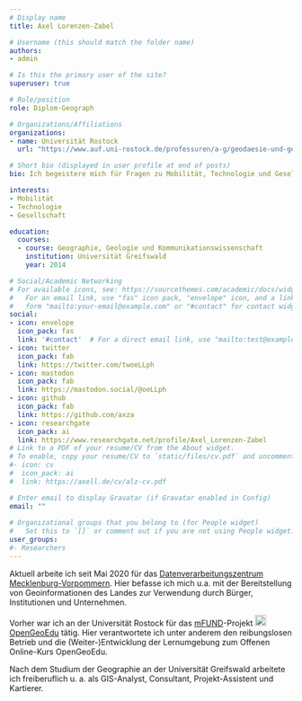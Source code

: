 ```yaml
---
# Display name
title: Axel Lorenzen-Zabel

# Username (this should match the folder name)
authors:
- admin

# Is this the primary user of the site?
superuser: true

# Role/position
role: Diplom-Geograph

# Organizations/Affiliations
organizations:
- name: Universität Rostock
  url: "https://www.auf.uni-rostock.de/professuren/a-g/geodaesie-und-geoinformatik/mitarbeiter/"

# Short bio (displayed in user profile at end of posts)
bio: Ich begeistere mich für Fragen zu Mobilität, Technologie und Gesellschaft

interests:
- Mobilität
- Technologie
- Gesellschaft

education:
  courses:
  - course: Geographie, Geologie und Kommunikationswissenschaft
    institution: Universität Greifswald
    year: 2014

# Social/Academic Networking
# For available icons, see: https://sourcethemes.com/academic/docs/widgets/#icons
#   For an email link, use "fas" icon pack, "envelope" icon, and a link in the
#   form "mailto:your-email@example.com" or "#contact" for contact widget.
social:
- icon: envelope
  icon_pack: fas
  link: '#contact'  # For a direct email link, use "mailto:test@example.org".
- icon: twitter
  icon_pack: fab
  link: https://twitter.com/twoeLLph
- icon: mastodon
  icon_pack: fab
  link: https://mastodon.social/@oeLLph
- icon: github
  icon_pack: fab
  link: https://github.com/axza
- icon: researchgate
  icon_pack: ai
  link: https://www.researchgate.net/profile/Axel_Lorenzen-Zabel
# Link to a PDF of your resume/CV from the About widget.
# To enable, copy your resume/CV to `static/files/cv.pdf` and uncomment the lines below.  
#- icon: cv
#  icon_pack: ai
#  link: https://axell.de/cv/alz-cv.pdf

# Enter email to display Gravatar (if Gravatar enabled in Config)
email: ""
  
# Organizational groups that you belong to (for People widget)
#   Set this to `[]` or comment out if you are not using People widget.  
user_groups:
#- Researchers
---
```


Aktuell arbeite ich seit Mai 2020 für das [Datenverarbeitungszentrum Mecklenburg-Vorpommern](https://www.dvz-mv.de/). Hier befasse ich mich u.a. mit der Bereitstellung von Geoinformationen des Landes zur Verwendung durch Bürger, Institutionen und Unternehmen.

Vorher war ich an der Universität Rostock für das <a href="https://www.bmvi.de/goto?id=376878">mFUND</a>-Projekt <a href="https://www.opengeoedu.de/"><img style="display:inline;" width="20" src="https://www.opengeoedu.de/images/logo/oge.svg"> OpenGeoEdu</a> tätig. Hier verantwortete ich unter anderem den reibungslosen Betrieb und die (Weiter-)Entwicklung der Lernumgebung zum Offenen Online-Kurs OpenGeoEdu.

Nach dem Studium der Geographie an der Universität Greifswald arbeitete ich freiberuflich u. a. als GIS-Analyst, Consultant, Projekt-Assistent und Kartierer.
